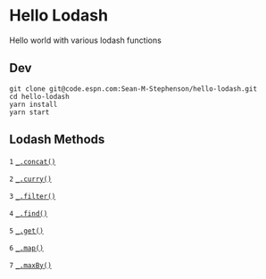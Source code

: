 # Hello Lodash

Hello world with various lodash functions

## Dev

```
git clone git@code.espn.com:Sean-M-Stephenson/hello-lodash.git
cd hello-lodash
yarn install
yarn start
```

## Lodash Methods

`1` [`_.concat()`](https://lodash.com/docs/4.17.10#concat)

`2` [`_.curry()`](https://lodash.com/docs/4.17.10#curry)

`3` [`_.filter()`](https://lodash.com/docs/4.17.10#filter)

`4` [`_.find()`](https://lodash.com/docs/4.17.10#find)

`5` [`_.get()`](https://lodash.com/docs/4.17.10#get)

`6` [`_.map()`](https://lodash.com/docs/4.17.10#map)

`7` [`_.maxBy()`](https://lodash.com/docs/4.17.10#maxBy)
